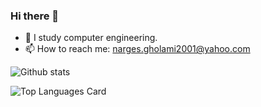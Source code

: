 ### Hi there 👋

- 🔭 I study computer engineering.
- 📫 How to reach me: narges.gholami2001@yahoo.com

![Github stats](https://github-readme-stats.vercel.app/api?username=nargesi-gholami&theme=highcontrast&show_icons=true&count_private=true)

![Top Languages Card](https://github-readme-stats.vercel.app/api/top-langs/?username=nargesi-gholami&layout=compact)


